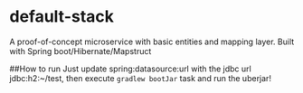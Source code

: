 # default-stack

A proof-of-concept microservice with basic entities and mapping layer. Built with
Spring boot/Hibernate/Mapstruct

##How to run
Just update spring:datasource:url with the jdbc url jdbc:h2:~/test, then 
execute `gradlew bootJar` task and run the uberjar!